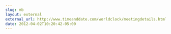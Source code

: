 ```yaml
---
slug: mb
layout: external
external_url: http://www.timeanddate.com/worldclock/meetingdetails.html?year=2012&month=4&day=4&hour=15&min=0&sec=0&p1=64&p2=16
date: 2012-04-02T10:20:42-05:00
---
```

